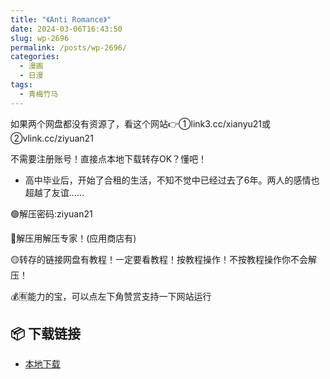 ```yaml
---
title: "《Anti Romance》"
date: 2024-03-06T16:43:50
slug: wp-2696
permalink: /posts/wp-2696/
categories:
  - 漫画
  - 日漫
tags:
  - 青梅竹马
---
```


如果两个网盘都没有资源了，看这个网站👉①link3.cc/xianyu21或②vlink.cc/ziyuan21

不需要注册账号！直接点本地下载转存OK？懂吧！

*   高中毕业后，开始了合租的生活，不知不觉中已经过去了6年。两人的感情也超越了友谊……

🟢解压密码:ziyuan21

🔵解压用解压专家！(应用商店有)

🟡转存的链接网盘有教程！一定要看教程！按教程操作！不按教程操作你不会解压！

💰🈶能力的宝，可以点左下角赞赏支持一下网站运行

## 📦 下载链接
- [本地下载](https://blziyuan21.com/pay-download/2696?key=7cca04fb2e&down_id=0)


